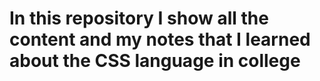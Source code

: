 # In this repository I show all the content and my notes that I learned about the CSS language in college